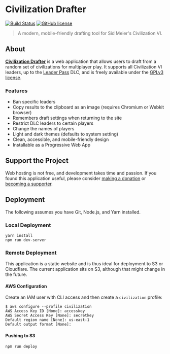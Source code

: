 # Civilization Drafter

[![Build Status](https://img.shields.io/github/actions/workflow/status/jakezatecky/civ-drafter/main.yml?branch=main&style=flat-square)](https://github.com/jakezatecky/civ-drafter/actions/workflows/main.yml)
[![GitHub license](https://img.shields.io/badge/license-GPLv3-blue.svg?style=flat-square)](https://raw.githubusercontent.com/jakezatecky/civ-drafter/main/COPYING)

> A modern, mobile-friendly drafting tool for Sid Meier's Civilization VI.

## About

[**Civilization Drafter**](https://civilizationdrafter.com/) is a web application that allows users to draft from a random set of civilizations for multiplayer play. It supports all Civilization VI leaders, up to the [Leader Pass](https://civilization.fandom.com/wiki/Civilization_VI:_Leader_Pass) DLC, and is freely available under the [GPLv3 license](https://raw.githubusercontent.com/jakezatecky/civ-drafter/main/COPYING).

### Features

* Ban specific leaders
* Copy results to the clipboard as an image (requires Chromium or Webkit browser)
* Remembers draft settings when returning to the site
* Restrict DLC leaders to certain players
* Change the names of players
* Light and dark themes (defaults to system setting)
* Clean, accessible, and mobile-friendly design
* Installable as a Progressive Web App

## Support the Project

Web hosting is not free, and development takes time and passion. If you found this application useful, please consider [making a donation](https://ko-fi.com/onyxfox) or [becoming a supporter](https://patreon.com/civdrafter).

## Deployment

The following assumes you have Git, Node.js, and Yarn installed.

### Local Deployment

```
yarn install
npm run dev-server
```

### Remote Deployment

This application is a static website and is thus ideal for deployment to S3 or Cloudflare. The current application sits on S3, although that might change in the future.

#### AWS Configuration

Create an IAM user with CLI access and then create a `civilization` profile:

```
$ aws configure --profile civilization
AWS Access Key ID [None]: accesskey
AWS Secret Access Key [None]: secretkey
Default region name [None]: us-east-1
Default output format [None]:
```

#### Pushing to S3

```
npm run deploy
```
